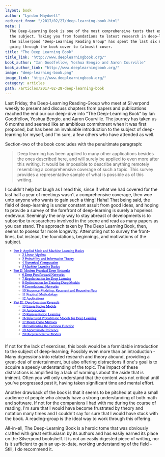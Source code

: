 ```yaml
---
layout: book
author: "Lyndon Maydwell"
redirect_from: "/2017/02/27/deep-learning-book.html"
meta: |
  The Deep-Learning Book is one of the most comprehensive texts that exist on 
  the subject. Taking you from foundations to latest research in deep-learning, 
  the Silverpond "Deep-Learning Reading Group" has spent the last six months 
  going through the book cover to (almost) cover.
title: "The Deep Learning Book"
title_link: "http://www.deeplearningbook.org/"
book_author: "Ian Goodfellow, Yoshua Bengio and Aaron Courville"
book_author_link: "http://www.deeplearningbook.org/"
image: "deep-learning-book.png"
image_link: "http://www.deeplearningbook.org/"
category: articles
path: /articles/2017-02-28-deep-learning-book
---
```


Last Friday, the Deep-Learning Reading-Group who meet at Silverpond
weekly to present and discuss chapters from papers and publications
reached the end our our deep-dive into "The Deep-Learning Book" by
Ian Goodfellow, Yoshua Bengio, and Aaron Courville. The journey has
taken us 6 months and seemed like an ambitious commitment when it
was first proposed, but has been an invaluable introduction to the
subject of deep-learning for myself, and I'm sure, a few others who
have attended as well.

<!--more-->

Section-two of the book concludes with the penultimate paragraph:

> Deep learning has been applied to many other applications besides the
> ones described here, and will surely be applied to even more after this
> writing. It would be impossible to describe anything remotely resembling a
> comprehensive coverage of such a topic. This survey provides a representative
> sample of what is possible as of this writing.

I couldn't help but laugh as I read this, since if what we had covered for
the last half a year of meetings wasn't a comprehensive coverage, then woe
unto anyone who wants to gain such a thing! Haha! That being said, the field
of deep-learning is under constant assult from good ideas, and hoping to
provide a survey of the forefront of deep-learning is surely a hopeless
endevour. Seemingly the only way to stay abreast of developments is to subscribe
to researchers involved in the scene and read as many papers as you can stand.
The approach taken by The Deep Learning Book, then, seems to posess far more
longevity. Attempting not to survey the front-lines, but instead, the foundations,
beginnings, and motivations of the subject.

![](./deep-learning-book-toc.png)

If not for the lack of exercises, this book would be a formidable introduction
to the subject of deep-learning; Possibly even more than an introduction - Many
digressions into related research and theory abound, providiing a great-deal
of entertainment, but also offering distractions if one's goal is to acquire
a speedy understanding of the topic. The impact of these distractions is
amplified by a lack of warnings about the aside that is iminent. Often you
will only understand that the content was not critical until you've progressed
past it, having taken significant time and mental effort.

Another drawback of the book is that it seems to be pitched at quite a small
audience of people who already have a strong understanding of both math and
software. If not for the companions I had with me during the course of reading,
I'm sure that I would have become frustrated by theory and notation many times
and I couldn't say for sure that I would have stuck with the book. A
reading-group is the ideal way to work through this offering.

All-in-all, The Deep-Learning Book is a heroic tome that was obviously crafted
with great enthusiasm by its authors and has easily earned its place on the
Silverpond bookshelf. It is not an easily digested piece of writing,
nor is it sufficient to gain an up-to-date, working understanding of the
field - Still, I do recommend it.
